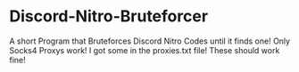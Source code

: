 # Discord-Nitro-Bruteforcer
A short Program that Bruteforces Discord Nitro Codes until it finds one!
Only Socks4 Proxys work! I got some in the proxies.txt file! These should work fine!
